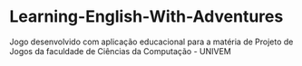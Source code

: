 # Learning-English-With-Adventures
Jogo desenvolvido com aplicação educacional para a matéria de Projeto de Jogos da faculdade de Ciências da Computação - UNIVEM
